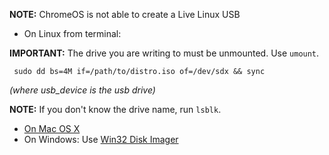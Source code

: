 **NOTE:** ChromeOS is not able to create a Live Linux USB

* On Linux from terminal:

**IMPORTANT:** The drive you are writing to must be unmounted. Use `umount`.

` sudo dd bs=4M if=/path/to/distro.iso of=/dev/sdx && sync`

  *(where usb_device is the usb drive)*
  
  **NOTE:** If you don't know the drive name, run `lsblk`.
* [On Mac OS X](https://wiki.archlinux.org/index.php/USB_flash_installation_media#In_Mac_OS_X)
* On Windows: Use [Win32 Disk Imager](http://sourceforge.net/projects/win32diskimager/)

